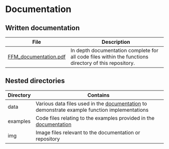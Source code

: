 # Documentation

## Written documentation

| File | Description |
|-|-|
| [FFM_documentation.pdf]() | In depth documentation complete for all code files within the functions directory of this repository. |

## Nested directories

| Directory | Contains |
|-|-|
| data | Various data files used in the [documentation]() to demonstrate example function implementations |
| examples | Code files relating to the examples provided in the [documentation]() |
| img | Image files relevant to the documentation or repository |
